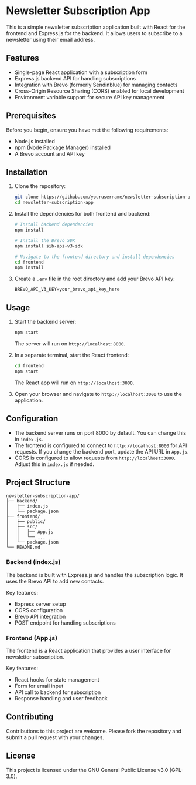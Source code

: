 # Newsletter Subscription App

This is a simple newsletter subscription application built with React for the frontend and Express.js for the backend. It allows users to subscribe to a newsletter using their email address.

## Features

- Single-page React application with a subscription form
- Express.js backend API for handling subscriptions
- Integration with Brevo (formerly Sendinblue) for managing contacts
- Cross-Origin Resource Sharing (CORS) enabled for local development
- Environment variable support for secure API key management

## Prerequisites

Before you begin, ensure you have met the following requirements:

- Node.js installed
- npm (Node Package Manager) installed
- A Brevo account and API key

## Installation

1. Clone the repository:
   ```bash
   git clone https://github.com/yourusername/newsletter-subscription-app.git
   cd newsletter-subscription-app
   ```

2. Install the dependencies for both frontend and backend:
   ```bash
   # Install backend dependencies
   npm install

   # Install the Brevo SDK
   npm install sib-api-v3-sdk

   # Navigate to the frontend directory and install dependencies
   cd frontend
   npm install
   ```

3. Create a `.env` file in the root directory and add your Brevo API key:
   ```
   BREVO_API_V3_KEY=your_brevo_api_key_here
   ```

## Usage

1. Start the backend server:
   ```bash
   npm start
   ```
   The server will run on `http://localhost:8000`.

2. In a separate terminal, start the React frontend:
   ```bash
   cd frontend
   npm start
   ```
   The React app will run on `http://localhost:3000`.

3. Open your browser and navigate to `http://localhost:3000` to use the application.

## Configuration

- The backend server runs on port 8000 by default. You can change this in `index.js`.
- The frontend is configured to connect to `http://localhost:8000` for API requests. If you change the backend port, update the API URL in `App.js`.
- CORS is configured to allow requests from `http://localhost:3000`. Adjust this in `index.js` if needed.

## Project Structure

```
newsletter-subscription-app/
├── backend/
│   ├── index.js
│   └── package.json
├── frontend/
│   ├── public/
│   ├── src/
│   │   ├── App.js
│   │   └── ...
│   └── package.json
└── README.md
```

### Backend (index.js)

The backend is built with Express.js and handles the subscription logic. It uses the Brevo API to add new contacts.

Key features:
- Express server setup
- CORS configuration
- Brevo API integration
- POST endpoint for handling subscriptions

### Frontend (App.js)

The frontend is a React application that provides a user interface for newsletter subscription.

Key features:
- React hooks for state management
- Form for email input
- API call to backend for subscription
- Response handling and user feedback

## Contributing

Contributions to this project are welcome. Please fork the repository and submit a pull request with your changes.

## License

This project is licensed under the GNU General Public License v3.0 (GPL-3.0).
